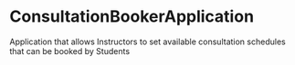 # ConsultationBookerApplication
Application that allows Instructors to set available consultation schedules that can be booked by Students

